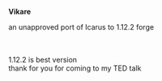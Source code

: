 **Vikare**

an unapproved port of Icarus to 1.12.2 forge

<br><br>
1.12.2 is best version
<br>
thank for you for coming to my TED talk
